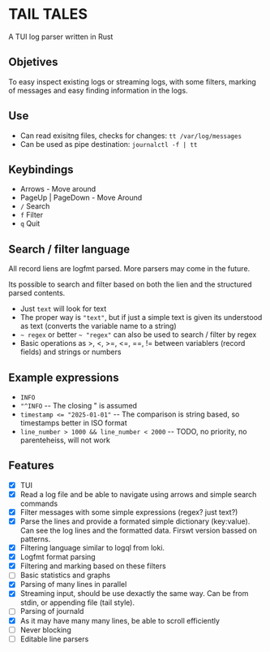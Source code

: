 # TAIL TALES

A TUI log parser written in Rust

## Objetives

To easy inspect existing logs or streaming logs, with some filters, marking of messages
and easy finding information in the logs.

## Use

- Can read exisitng files, checks for changes: `tt /var/log/messages`
- Can be used as pipe destination: `journalctl -f | tt`

## Keybindings

- Arrows - Move around
- PageUp | PageDown - Move Around
- `/` Search
- `f` Filter
- `q` Quit

## Search / filter language

All record liens are logfmt parsed. More parsers may come in the future.

Its possible to search and filter based on both the lien and the structured parsed contents.

- Just `text` will look for text
- The proper way is `"text"`, but if just a simple text is given its understood as text (converts the variable name to a string)
- `~ regex` or better `~ "regex"` can also be used to search / filter by regex
- Basic operations as >, <, >=, <=, ==, != between variablers (record fields) and strings or numbers

## Example expressions

- `INFO`
- `"^INFO` -- The closing " is assumed
- `timestamp <= "2025-01-01"` -- The comparison is string based, so timestamps better in ISO format
- `line_number > 1000 && line_number < 2000` -- TODO, no priority, no parenteheiss, will not work

## Features

- [x] TUI
- [x] Read a log file and be able to navigate using arrows and simple search commands
- [x] Filter messages with some simple expressions (regex? just text?)
- [x] Parse the lines and provide a formated simple dictionary (key:value). Can see
      the log lines and the formatted data. Firswt version bassed on patterns.
- [x] Filtering language similar to logql from loki.
- [x] Logfmt format parsing
- [x] Filtering and marking based on these filters
- [ ] Basic statistics and graphs
- [x] Parsing of many lines in parallel
- [x] Streaming input, should be use dexactly the same way. Can be from stdin, or appending file (tail style).
- [ ] Parsing of journald
- [x] As it may have many many lines, be able to scroll efficiently
- [ ] Never blocking
- [ ] Editable line parsers
